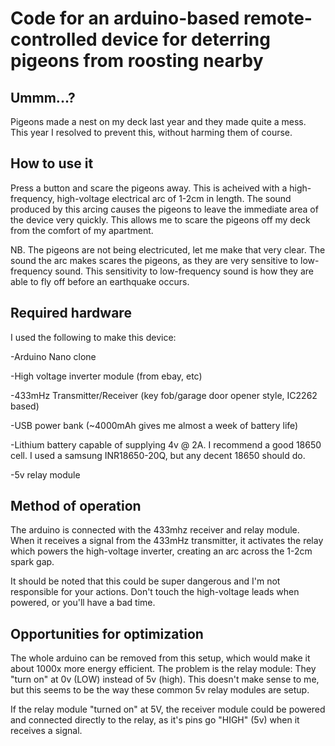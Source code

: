 # Code for an arduino-based remote-controlled device for deterring pigeons from roosting nearby

## Ummm...?

Pigeons made a nest on my deck last year and they made quite a mess. This year I resolved to prevent this, without harming them of course.

## How to use it

Press a button and scare the pigeons away. This is acheived with a high-frequency, high-voltage electrical arc of 1-2cm in length. The sound produced by this arcing causes the pigeons to leave the immediate area of the device very quickly. This allows me to scare the pigeons off my deck from the comfort of my apartment.

NB. The pigeons are not being electricuted, let me make that very clear. The sound the arc makes scares the pigeons, as they are very sensitive to low-frequency sound. This sensitivity to low-frequency sound is how they are able to fly off before an earthquake occurs.

## Required hardware

I used the following to make this device:

-Arduino Nano clone

-High voltage inverter module (from ebay, etc)

-433mHz Transmitter/Receiver (key fob/garage door opener style, IC2262 based)

-USB power bank (~4000mAh gives me almost a week of battery life)

-Lithium battery capable of supplying 4v @ 2A. I recommend a good 18650 cell. I used a samsung INR18650-20Q, but any decent 18650 should do.

-5v relay module


## Method of operation


The arduino is connected with the 433mhz receiver and relay module. When it receives a signal from the 433mHz transmitter, it activates the relay which powers the high-voltage inverter, creating an arc across the 1-2cm spark gap.


It should be noted that this could be super dangerous and I'm not responsible for your actions. Don't touch the high-voltage leads when powered, or you'll have a bad time.

## Opportunities for optimization


The whole arduino can be removed from this setup, which would make it about 1000x more energy efficient. The problem is the relay module: They "turn on" at 0v (LOW) instead of 5v (high). This doesn't make sense to me, but this seems to be the way these common 5v relay modules are setup.


If the relay module "turned on" at 5V, the receiver module could be powered and connected directly to the relay, as it's pins go "HIGH" (5v) when it receives a signal.
